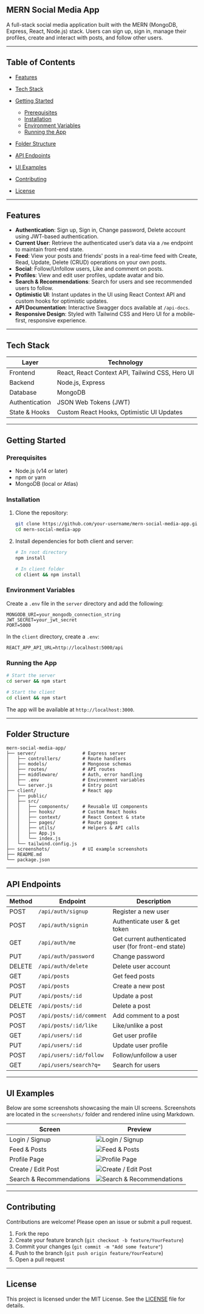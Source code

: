 ## MERN Social Media App

A full-stack social media application built with the MERN (MongoDB, Express, React, Node.js) stack. Users can sign up, sign in, manage their profiles, create and interact with posts, and follow other users.

---

## Table of Contents

* [Features](#features)
* [Tech Stack](#tech-stack)
* [Getting Started](#getting-started)

  * [Prerequisites](#prerequisites)
  * [Installation](#installation)
  * [Environment Variables](#environment-variables)
  * [Running the App](#running-the-app)
* [Folder Structure](#folder-structure)
* [API Endpoints](#api-endpoints)
* [UI Examples](#ui-examples)
* [Contributing](#contributing)
* [License](#license)

---

## Features

* **Authentication**: Sign up, Sign in, Change password, Delete account using JWT-based authentication.
* **Current User**: Retrieve the authenticated user’s data via a `/me` endpoint to maintain front-end state.
* **Feed**: View your posts and friends' posts in a real-time feed with Create, Read, Update, Delete (CRUD) operations on your own posts.
* **Social**: Follow/Unfollow users, Like and comment on posts.
* **Profiles**: View and edit user profiles, update avatar and bio.
* **Search & Recommendations**: Search for users and see recommended users to follow.
* **Optimistic UI**: Instant updates in the UI using React Context API and custom hooks for optimistic updates.
* **API Documentation**: Interactive Swagger docs available at `/api-docs`.
* **Responsive Design**: Styled with Tailwind CSS and Hero UI for a mobile-first, responsive experience.

---

## Tech Stack

| Layer          | Technology                                      |
| -------------- | ----------------------------------------------- |
| Frontend       | React, React Context API, Tailwind CSS, Hero UI |
| Backend        | Node.js, Express                                |
| Database       | MongoDB                                         |
| Authentication | JSON Web Tokens (JWT)                           |
| State & Hooks  | Custom React Hooks, Optimistic UI Updates       |

---

## Getting Started

### Prerequisites

* Node.js (v14 or later)
* npm or yarn
* MongoDB (local or Atlas)

### Installation

1. Clone the repository:

   ```bash
   git clone https://github.com/your-username/mern-social-media-app.git
   cd mern-social-media-app
   ```
2. Install dependencies for both client and server:

   ```bash
   # In root directory
   npm install

   # In client folder
   cd client && npm install
   ```

### Environment Variables

Create a `.env` file in the `server` directory and add the following:

```
MONGODB_URI=your_mongodb_connection_string
JWT_SECRET=your_jwt_secret
PORT=5000
```

In the `client` directory, create a `.env`:

```
REACT_APP_API_URL=http://localhost:5000/api
```

### Running the App

```bash
# Start the server
cd server && npm start

# Start the client
cd client && npm start
```

The app will be available at `http://localhost:3000`.

---

## Folder Structure

```
mern-social-media-app/
├── server/                 # Express server
│   ├── controllers/        # Route handlers
│   ├── models/             # Mongoose schemas
│   ├── routes/             # API routes
│   ├── middleware/         # Auth, error handling
│   ├── .env                # Environment variables
│   └── server.js           # Entry point
├── client/                 # React app
│   ├── public/
│   ├── src/
│   │   ├── components/     # Reusable UI components
│   │   ├── hooks/          # Custom React hooks
│   │   ├── context/        # React Context & state
│   │   ├── pages/          # Route pages
│   │   ├── utils/          # Helpers & API calls
│   │   ├── App.js
│   │   └── index.js
│   └── tailwind.config.js
├── screenshots/            # UI example screenshots
├── README.md
└── package.json
```

---

## API Endpoints

| Method | Endpoint                 | Description                                          |
| ------ | ------------------------ | ---------------------------------------------------- |
| POST   | `/api/auth/signup`       | Register a new user                                  |
| POST   | `/api/auth/signin`       | Authenticate user & get token                        |
| GET    | `/api/auth/me`           | Get current authenticated user (for front-end state) |
| PUT    | `/api/auth/password`     | Change password                                      |
| DELETE | `/api/auth/delete`       | Delete user account                                  |
| GET    | `/api/posts`             | Get feed posts                                       |
| POST   | `/api/posts`             | Create a new post                                    |
| PUT    | `/api/posts/:id`         | Update a post                                        |
| DELETE | `/api/posts/:id`         | Delete a post                                        |
| POST   | `/api/posts/:id/comment` | Add comment to a post                                |
| POST   | `/api/posts/:id/like`    | Like/unlike a post                                   |
| GET    | `/api/users/:id`         | Get user profile                                     |
| PUT    | `/api/users/:id`         | Update user profile                                  |
| POST   | `/api/users/:id/follow`  | Follow/unfollow a user                               |
| GET    | `/api/users/search?q=`   | Search for users                                     |

---

## UI Examples

Below are some screenshots showcasing the main UI screens. Screenshots are located in the `screenshots/` folder and rendered inline using Markdown.

| Screen                   | Preview                                                             |
| ------------------------ | ------------------------------------------------------------------- |
| Login / Signup           | ![Login / Signup](screenshots/login-signup.png)                     |
| Feed & Posts             | ![Feed & Posts](screenshots/feed.png)                               |
| Profile Page             | ![Profile Page](screenshots/profile.png)                            |
| Create / Edit Post       | ![Create / Edit Post](screenshots/create-edit-post.png)             |
| Search & Recommendations | ![Search & Recommendations](screenshots/search-recommendations.png) |

---

## Contributing

Contributions are welcome! Please open an issue or submit a pull request.

1. Fork the repo
2. Create your feature branch (`git checkout -b feature/YourFeature`)
3. Commit your changes (`git commit -m "Add some feature"`)
4. Push to the branch (`git push origin feature/YourFeature`)
5. Open a pull request

---

## License

This project is licensed under the MIT License. See the [LICENSE](LICENSE) file for details.
